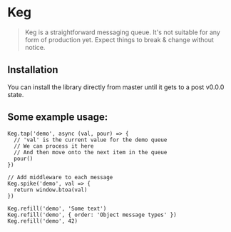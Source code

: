 # Keg

> Keg is a straightforward messaging queue. It's not suitable for any form of production yet. Expect things to break & change without notice.

## Installation
You can install the library directly from master until it gets to a post v0.0.0 state.

## Some example usage:

```
Keg.tap('demo', async (val, pour) => {
  // 'val' is the current value for the demo queue
  // We can process it here
  // And then move onto the next item in the queue
  pour()
})

// Add middleware to each message
Keg.spike('demo', val => {
  return window.btoa(val)
})

Keg.refill('demo', 'Some text')
Keg.refill('demo', { order: 'Object message types' })
Keg.refill('demo', 42)

```
